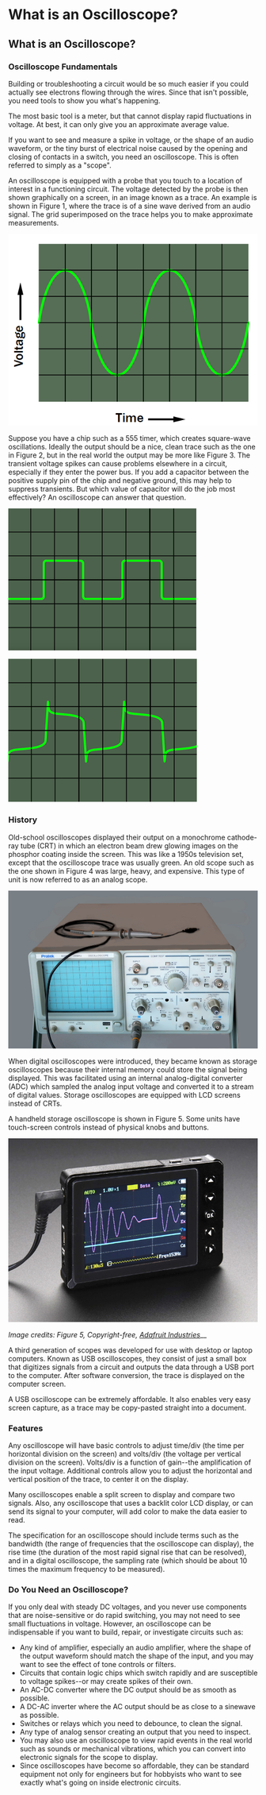 # What is an Oscilloscope?

## What is an Oscilloscope?

### Oscilloscope Fundamentals

Building or troubleshooting a circuit would be so much easier if you could actually see electrons flowing through the wires. Since that isn't possible, you need tools to show you what's happening.

The most basic tool is a meter, but that cannot display rapid fluctuations in voltage. At best, it can only give you an approximate average value.

If you want to see and measure a spike in voltage, or the shape of an audio waveform, or the tiny burst of electrical noise caused by the opening and closing of contacts in a switch, you need an oscilloscope. This is often referred to simply as a "scope".

An oscilloscope is equipped with a probe that you touch to a location of interest in a functioning circuit. The voltage detected by the probe is then shown graphically on a screen, in an image known as a trace. An example is shown in Figure 1, where the trace is of a sine wave derived from an audio signal. The grid superimposed on the trace helps you to make approximate measurements.

![Figure 1: Sine wave as measured by an oscilloscope](../.gitbook/assets/2018-10-01_1606.png)

Suppose you have a chip such as a 555 timer, which creates square-wave oscillations. Ideally the output should be a nice, clean trace such as the one in Figure 2, but in the real world the output may be more like Figure 3. The transient voltage spikes can cause problems elsewhere in a circuit, especially if they enter the power bus. If you add a capacitor between the positive supply pin of the chip and negative ground, this may help to suppress transients. But which value of capacitor will do the job most effectively? An oscilloscope can answer that question.

![Figure 2: Ideal square-wave output](../.gitbook/assets/2018-10-01_1616.png)

![Figure 3: Square-wave in the real world](../.gitbook/assets/2018-10-01_1618.png)

### History

Old-school oscilloscopes displayed their output on a monochrome cathode-ray tube \(CRT\) in which an electron beam drew glowing images on the phosphor coating inside the screen. This was like a 1950s television set, except that the oscilloscope trace was usually green. An old scope such as the one shown in Figure 4 was large, heavy, and expensive. This type of unit is now referred to as an analog scope.

![Figure 4: An analog scope](../.gitbook/assets/figure-4.jpg)

When digital oscilloscopes were introduced, they became known as storage oscilloscopes because their internal memory could store the signal being displayed. This was facilitated using an internal analog-digital converter \(ADC\) which sampled the analog input voltage and converted it to a stream of digital values. Storage oscilloscopes are equipped with LCD screens instead of CRTs.

A handheld storage oscilloscope is shown in Figure 5. Some units have touch-screen controls instead of physical knobs and buttons.

![Figure 5: Handheld storage oscilloscope](../.gitbook/assets/figure-5.jpg)

_Image credits: Figure 5, Copyright-free,_ [_Adafruit Industries_](https://www.adafruit.com)\_\_

A third generation of scopes was developed for use with desktop or laptop computers. Known as USB oscilloscopes, they consist of just a small box that digitizes signals from a circuit and outputs the data through a USB port to the computer. After software conversion, the trace is displayed on the computer screen.

A USB oscilloscope can be extremely affordable. It also enables very easy screen capture, as a trace may be copy-pasted straight into a document.

### Features

Any oscilloscope will have basic controls to adjust time/div \(the time per horizontal division on the screen\) and volts/div \(the voltage per vertical division on the screen\). Volts/div is a function of gain--the amplification of the input voltage. Additional controls allow you to adjust the horizontal and vertical position of the trace, to center it on the display.

Many oscilloscopes enable a split screen to display and compare two signals. Also, any oscilloscope that uses a backlit color LCD display, or can send its signal to your computer, will add color to make the data easier to read.

The specification for an oscilloscope should include terms such as the bandwidth \(the range of frequencies that the oscilloscope can display\), the rise time \(the duration of the most rapid signal rise that can be resolved\), and in a digital oscilloscope, the sampling rate \(which should be about 10 times the maximum frequency to be measured\).

### Do You Need an Oscilloscope?

If you only deal with steady DC voltages, and you never use components that are noise-sensitive or do rapid switching, you may not need to see small fluctuations in voltage. However, an oscilloscope can be indispensable if you want to build, repair, or investigate circuits such as:

* Any kind of amplifier, especially an audio amplifier, where the shape of the output waveform should match the shape of the input, and you may want to see the effect of tone controls or filters.
* Circuits that contain logic chips which switch rapidly and are susceptible to voltage spikes--or may create spikes of their own.
* An AC-DC converter where the DC output should be as smooth as possible.
* A DC-AC inverter where the AC output should be as close to a sinewave as possible.
* Switches or relays which you need to debounce, to clean the signal.
* Any type of analog sensor creating an output that you need to inspect.
* You may also use an oscilloscope to view rapid events in the real world such as sounds or mechanical vibrations, which you can convert into electronic signals for the scope to display.
* Since oscilloscopes have become so affordable, they can be standard equipment not only for engineers but for hobbyists who want to see exactly what's going on inside electronic circuits.



